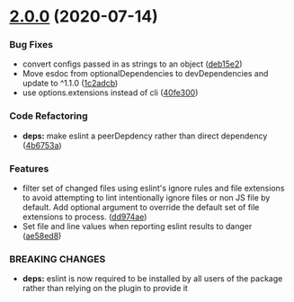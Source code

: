 # [2.0.0](https://github.com/sgtcoolguy/danger-plugin-eslint/compare/v1.0.0...v2.0.0) (2020-07-14)


### Bug Fixes

* convert configs passed in as strings to an object ([deb15e2](https://github.com/sgtcoolguy/danger-plugin-eslint/commit/deb15e2c6dc82f4ee3f58c6c1d3877e9e91d715e))
* Move esdoc from optionalDependencies to devDependencies and update to ^1.1.0 ([1c2adcb](https://github.com/sgtcoolguy/danger-plugin-eslint/commit/1c2adcb8527d7bf17d3cba02eede1b808cdd41e3))
* use options.extensions instead of cli ([40fe300](https://github.com/sgtcoolguy/danger-plugin-eslint/commit/40fe3004a869806c2d58d50beb0b579e93c46c05))


### Code Refactoring

* **deps:** make eslint a peerDepdency rather than direct dependency ([4b6753a](https://github.com/sgtcoolguy/danger-plugin-eslint/commit/4b6753a333e7d73fa3cf2189bd06df0335165d32))


### Features

* filter set of changed files using eslint's ignore rules and file extensions to avoid attempting to lint intentionally ignore files or non JS file by default. Add optional argument to override the default set of file extensions to process. ([dd974ae](https://github.com/sgtcoolguy/danger-plugin-eslint/commit/dd974ae7430013dcc6026c4d665788d07eda5fd6))
* Set file and line values when reporting eslint results to danger ([ae58ed8](https://github.com/sgtcoolguy/danger-plugin-eslint/commit/ae58ed8aadbb35fa39264487fadbe76460a39dc6))


### BREAKING CHANGES

* **deps:** eslint is now required to be installed by all users of the package rather than
relying on the plugin to provide it
